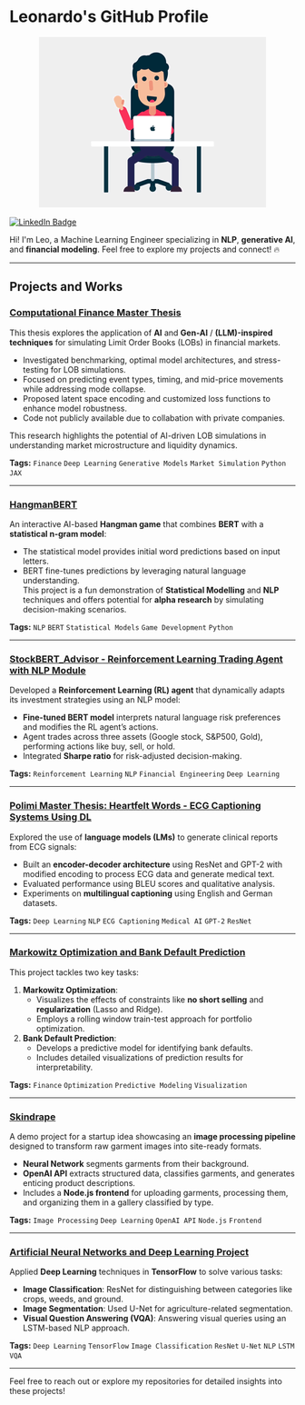 # Leonardo's GitHub Profile  

<div align="center">
  <img src="profile_gif.gif" alt="me" width="400">
</div>

[![LinkedIn Badge](https://img.shields.io/badge/LinkedIn-Profile-informational?style=flat&logo=linkedin&logoColor=white&color=0077B5)](https://www.linkedin.com/in/leonardo-guerra-leo/)  

Hi! I'm Leo, a Machine Learning Engineer specializing in **NLP**, **generative AI**, and **financial modeling**. 
Feel free to explore my projects and connect! 🔥

---

## Projects and Works  

### [Computational Finance Master Thesis](https://github.com/leoguerra97/leoguerra97/blob/main/Absract_Leonardo_Guerra.pdf)
This thesis explores the application of **AI** and **Gen-AI** / **(LLM)-inspired techniques** for simulating Limit Order Books (LOBs) in financial markets.  
- Investigated benchmarking, optimal model architectures, and stress-testing for LOB simulations.  
- Focused on predicting event types, timing, and mid-price movements while addressing mode collapse.  
- Proposed latent space encoding and customized loss functions to enhance model robustness.
- Code not publicly available due to collabation with private companies.

This research highlights the potential of AI-driven LOB simulations in understanding market microstructure and liquidity dynamics.  

**Tags:** `Finance` `Deep Learning` `Generative Models` `Market Simulation` `Python` `JAX`  

---

### [HangmanBERT](https://github.com/leoguerra97/HangmanProject)  
An interactive AI-based **Hangman game** that combines **BERT** with a **statistical n-gram model**:  
- The statistical model provides initial word predictions based on input letters.  
- BERT fine-tunes predictions by leveraging natural language understanding.  
This project is a fun demonstration of **Statistical Modelling** and **NLP** techniques and offers potential for **alpha research** by simulating decision-making scenarios.

**Tags:** `NLP` `BERT` `Statistical Models` `Game Development` `Python`  

---

### [StockBERT_Advisor - Reinforcement Learning Trading Agent with NLP Module](https://github.com/leoguerra97/StockBERT_advisor)  
Developed a **Reinforcement Learning (RL) agent** that dynamically adapts its investment strategies using an NLP model:  
- **Fine-tuned BERT model** interprets natural language risk preferences and modifies the RL agent’s actions.  
- Agent trades across three assets (Google stock, S&P500, Gold), performing actions like buy, sell, or hold.  
- Integrated **Sharpe ratio** for risk-adjusted decision-making.  

**Tags:** `Reinforcement Learning` `NLP` `Financial Engineering` `Deep Learning`  

---

### [Polimi Master Thesis: Heartfelt Words - ECG Captioning Systems Using DL](https://github.com/leoguerra97/HeartfeltWords)  
Explored the use of **language models (LMs)** to generate clinical reports from ECG signals:  
- Built an **encoder-decoder architecture** using ResNet and GPT-2 with modified encoding to process ECG data and generate medical text.  
- Evaluated performance using BLEU scores and qualitative analysis.  
- Experiments on **multilingual captioning** using English and German datasets.  

**Tags:** `Deep Learning` `NLP` `ECG Captioning` `Medical AI` `GPT-2` `ResNet`  

---

### [Markowitz Optimization and Bank Default Prediction](https://github.com/leoguerra97/Markowitz_and_Default)  
This project tackles two key tasks:  
1. **Markowitz Optimization**:  
   - Visualizes the effects of constraints like **no short selling** and **regularization** (Lasso and Ridge).  
   - Employs a rolling window train-test approach for portfolio optimization.  
2. **Bank Default Prediction**:  
   - Develops a predictive model for identifying bank defaults.  
   - Includes detailed visualizations of prediction results for interpretability.  

**Tags:** `Finance` `Optimization` `Predictive Modeling` `Visualization`  

---

### [Skindrape](https://github.com/leoguerra97/skindrape)  
A demo project for a startup idea showcasing an **image processing pipeline** designed to transform raw garment images into site-ready formats.  
- **Neural Network** segments garments from their background.  
- **OpenAI API** extracts structured data, classifies garments, and generates enticing product descriptions.  
- Includes a **Node.js frontend** for uploading garments, processing them, and organizing them in a gallery classified by type.  

**Tags:** `Image Processing` `Deep Learning` `OpenAI API` `Node.js` `Frontend`  

--- 

### [Artificial Neural Networks and Deep Learning Project](https://github.com/leoguerra97/ANN_Project)  
Applied **Deep Learning** techniques in **TensorFlow** to solve various tasks:  
- **Image Classification**: ResNet for distinguishing between categories like crops, weeds, and ground.  
- **Image Segmentation**: Used U-Net for agriculture-related segmentation.  
- **Visual Question Answering (VQA)**: Answering visual queries using an LSTM-based NLP approach.  

**Tags:** `Deep Learning` `TensorFlow` `Image Classification` `ResNet` `U-Net` `NLP` `LSTM` `VQA`  

---

Feel free to reach out or explore my repositories for detailed insights into these projects!
